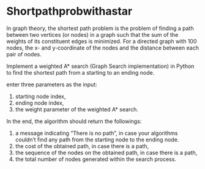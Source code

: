 # Shortpathprobwithastar

In graph theory, the shortest path problem is the problem of finding a path between two vertices (or nodes) in a graph such that the sum of the weights of its constituent edges is minimized. For a directed graph with 100 nodes,  the x- and y-coordinate of the nodes and the distance between each pair of nodes.

Implement a weighted A* search (Graph Search implementation) in Python to find the shortest path from a starting to an ending node.

enter three parameters as the input:
1. starting node index,
2. ending node index,
3. the weight parameter of the weighted A* search.

In the end, the algorithm should return the followings:

1. a message indicating “There is no path”, in case your algorithms couldn’t find any path from the starting node to the ending node.
2. the cost of the obtained path, in case there is a path,
3. the sequence of the nodes on the obtained path, in case there is a path,
4. the total number of nodes generated within the search process.

